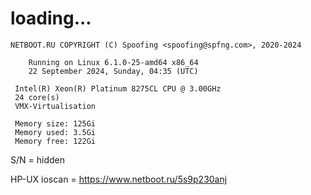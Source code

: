 # loading...
```
NETBOOT.RU COPYRIGHT (C) Spoofing <spoofing@spfng.com>, 2020-2024

	Running on Linux 6.1.0-25-amd64 x86_64
	22 September 2024, Sunday, 04:35 (UTC)

 Intel(R) Xeon(R) Platinum 8275CL CPU @ 3.00GHz
 24 core(s)
 VMX-Virtualisation

 Memory size: 125Gi
 Memory used: 3.5Gi
 Memory free: 122Gi
```
S/N = hidden

HP-UX ioscan = https://www.netboot.ru/5s9p230anj
